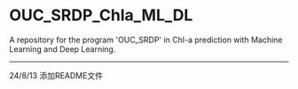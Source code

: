 # OUC_SRDP_Chla_ML_DL

A repository for the program 'OUC_SRDP' in Chl-a prediction with Machine Learning and Deep Learning.

---

  24/8/13 添加README文件
